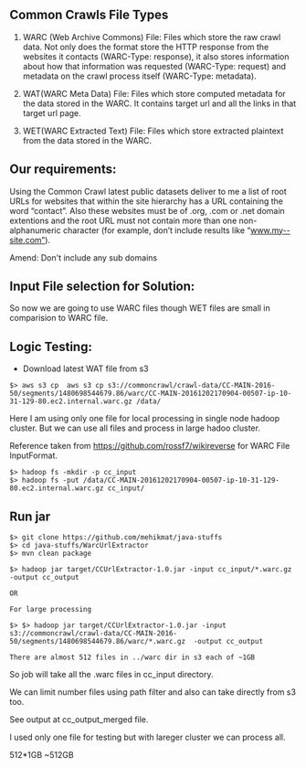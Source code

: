 
Common Crawls File Types
-------------------------

1. WARC (Web Archive Commons) File:
   Files which store the raw crawl data.
   Not only does the format store the HTTP response from the websites it contacts (WARC-Type: response),
   it also stores information about how that information was requested (WARC-Type: request)
   and metadata on the crawl process itself (WARC-Type: metadata).

2. WAT(WARC Meta Data) File:
   Files which store computed metadata for the data stored in the WARC.
   It contains target url and all the links in that target url page.

3. WET(WARC Extracted Text) File:
   Files which store extracted plaintext from the data stored in the WARC.

Our requirements:
-----------------
Using the Common Crawl latest public datasets deliver to me a list of root URLs for websites that within the site
hierarchy has a URL containing the word “contact”. Also these websites must be of .org, .com or .net domain extentions
and the root URL must not contain more than one non-alphanumeric character (for example, don’t include results like “www.my--site.com”).

Amend: Don't include any sub domains

Input File selection for Solution:
----------------------------------
So now we are going to use WARC files though WET files are small in comparision to WARC file.


Logic Testing:
--------------

- Download latest WAT file from s3

`$> aws s3 cp  aws s3 cp s3://commoncrawl/crawl-data/CC-MAIN-2016-50/segments/1480698544679.86/warc/CC-MAIN-20161202170904-00507-ip-10-31-129-80.ec2.internal.warc.gz /data/`

Here I am using only one file for local processing in single node hadoop cluster.
But we can use all files and process in large hadoo cluster.

Reference taken from https://github.com/rossf7/wikireverse for WARC File InputFormat.

```
$> hadoop fs -mkdir -p cc_input
$> hadoop fs -put /data/CC-MAIN-20161202170904-00507-ip-10-31-129-80.ec2.internal.warc.gz cc_input/
```

Run jar
--------
```
$> git clone https://github.com/mehikmat/java-stuffs
$> cd java-stuffs/WarcUrlExtractor
$> mvn clean package

$> hadoop jar target/CCUrlExtractor-1.0.jar -input cc_input/*.warc.gz  -output cc_output

OR

For large processing

$> $> hadoop jar target/CCUrlExtractor-1.0.jar -input s3://commoncrawl/crawl-data/CC-MAIN-2016-50/segments/1480698544679.86/warc/*.warc.gz  -output cc_output

There are almost 512 files in ../warc dir in s3 each of ~1GB

```
So job will take all the .warc files in cc_input directory.

We can limit number files using path filter and also can take directly from s3 too.

See output at cc_output_merged file.

I used only one file for testing but with lareger cluster we can process all.

512*1GB ~512GB



